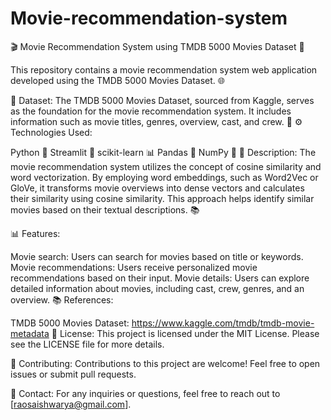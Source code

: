 # Movie-recommendation-system

🎬 Movie Recommendation System using TMDB 5000 Movies Dataset 🤖

This repository contains a movie recommendation system web application developed using the TMDB 5000 Movies Dataset. 🌐

📁 Dataset: The TMDB 5000 Movies Dataset, sourced from Kaggle, serves as the foundation for the movie recommendation system. It includes information such as movie titles, genres, overview, cast, and crew. 🎥
⚙️ Technologies Used:

Python 🐍
Streamlit 🚀
scikit-learn 📊
Pandas 🐼
NumPy 🔢
📝 Description: The movie recommendation system utilizes the concept of cosine similarity and word vectorization. By employing word embeddings, such as Word2Vec or GloVe, it transforms movie overviews into dense vectors and calculates their similarity using cosine similarity. This approach helps identify similar movies based on their textual descriptions. 📚

📊 Features:

Movie search: Users can search for movies based on title or keywords.
Movie recommendations: Users receive personalized movie recommendations based on their input.
Movie details: Users can explore detailed information about movies, including cast, crew, genres, and an overview.
📚 References:

TMDB 5000 Movies Dataset: https://www.kaggle.com/tmdb/tmdb-movie-metadata
📜 License: This project is licensed under the MIT License. Please see the LICENSE file for more details.

🤝 Contributing: Contributions to this project are welcome! Feel free to open issues or submit pull requests.

📧 Contact: For any inquiries or questions, feel free to reach out to [raosaishwarya@gmail.com].
